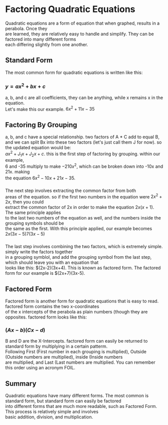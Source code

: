 # Factoring Quadratic Equations
Quadratic equations are a form of equation that when graphed, results in a perabola. Once they\
are learned, they are relatively easy to handle and simplify. They can be factored into many different forms\
each differing slightly from one another. 
## Standard Form
The most common form for quadratic equations is written like this:
### $y=ax^2+bx+c$
a, b, and c are all coefficients, they can be anything, while x remains x in the equation.\
Let's make this our example.
$6x^2+11x-35$
## Factoring By Grouping
a, b, and c have a special relationship. two factors of A * C add to equal B, and we can split
Bx into these two factors (let's just call them J for now). so the updated equation would be:\
$ax^2+J_{1}x+J_{2}x+c$. this is the first step of factoring by grouping. within our example,\
6 and -35  multiply to make $-210x^2$, which can be broken down into -10x and 21x. making\
the equation $6x^2-10x+21x-35$.
### 
The next step involves extracting the common factor from both\
areas of the equation. so if the first two numbers in the equation were $2x^2+2x$, then you could\
extract the common factor of 2x in order to make the equation $2x(x+1)$. The same principle applies\
to the last two numbers of the equation as well, and the numbers inside the grouping symbols should be\
the same as the first. With this principle applied, our example becomes $2x(3x-5)7(3x-5)$
### 
The last step involves combining the two factors, which is extremely simple. simply write the factors together\
in a grouping symblol, and add the grouping symbol from the last step, which should leave you with an equation that\
looks like this: $(2x-2)(3x+4). This is known as factored form. The factored form for our example is $(2x+7)(3x-5).
## Factored Form
Factored form is another form for quadratic equations that is easy to read. factored form contains the two x-coordinates\
of the x intercepts of the perabola as plain numbers (though they are opposites. factored form looks like this:
### $(Ax-b)(Cx-d)$
B and D are the X-Intercepts. factored form can easily be returned to standard form by multiplying in a certain patterm.\
Following First (First number in each grouping is multiplied), Outside (Outside numbers are multiplied), inside (Inside numbers\
are multiplied, and Last (Last numbers are multiplied. You can remember this order using an acronym FOIL.
## Summary
Quadratic equations have many different forms. The most common is standard form, but standard form can easily be factored\
into different forms that are much more readable, such as Factored Form. This process is relatively simple and involves\
basic addition, division, and multiplication.
